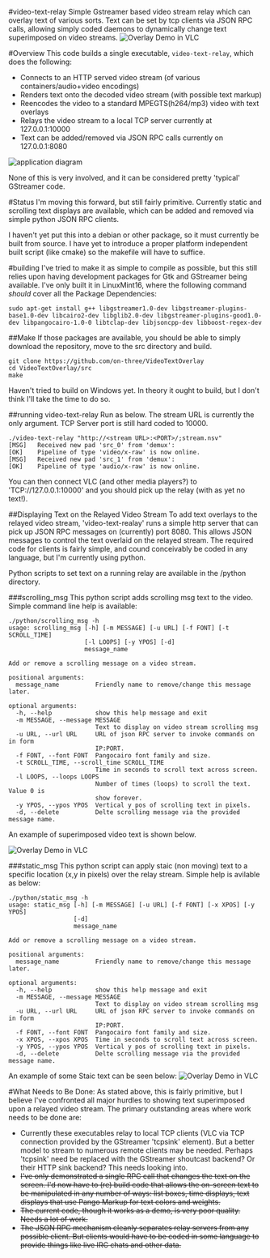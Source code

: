 #video-text-relay
Simple Gstreamer based video stream relay which can overlay text of various sorts. Text can be set by tcp clients via JSON RPC calls, allowing simply coded daemons to dynamically change text superimposed on video streams.
![Overlay Demo in VLC](https://raw.githubusercontent.com/on-three/video-text-relay/master/img/vlcsnap-2014-06-18-18h00m31s153.png)

#Overview
This code builds a single executable, `video-text-relay`, which does the following:
* Connects to an HTTP served video stream (of various containers/audio+video encodings)
* Renders text onto the decoded video stream (with possible text markup)
* Reencodes the video to a standard MPEGTS(h264/mp3) video with text overlays
* Relays the video stream to a local TCP server currently at 127.0.0.1:10000
* Text can be added/removed via JSON RPC calls currently on 127.0.0.1:8080

![application diagram](https://raw.githubusercontent.com/on-three/video-text-relay/master/img/video_text_relay.png)

None of this is very involved, and it can be considered pretty 'typical' GStreamer code.

#Status
I'm moving this forward, but still fairly primitive. Currently static and scrolling text displays are available, which can be added and removed via simple python JSON RPC clients.

I haven't yet put this into a debian or other package, so it must currently be built from source. I have yet to introduce a proper platform independent built script (like cmake) so the makefile will have to suffice.

#building
I've tried to make it as simple to compile as possible, but this still relies upon having development packages for Gtk and GStreamer being available. I've only built it in LinuxMint16, where the following command _should_ cover all the Package Dependencies:

```
sudo apt-get install g++ libgstreamer1.0-dev libgstreamer-plugins-base1.0-dev libcairo2-dev libglib2.0-dev libgstreamer-plugins-good1.0-dev libpangocairo-1.0-0 libtclap-dev libjsoncpp-dev libboost-regex-dev
```

##Make
If those packages are available, you should be able to simply download the repository, move to the src directory and build.

```
git clone https://github.com/on-three/VideoTextOverlay
cd VideoTextOverlay/src
make
```

Haven't tried to build on Windows yet. In theory it ought to build, but I don't think I'll take the time to do so.


##running video-text-relay
Run as below. The stream URL is  currently the only argument. TCP Server port is still hard coded to 10000.
```
./video-text-relay "http://<stream URL>:<PORT>/;stream.nsv"
[MSG]	Received new pad 'src_0' from 'demux':
[OK]	Pipeline of type 'video/x-raw' is now online.
[MSG]	Received new pad 'src_1' from 'demux':
[OK]	Pipeline of type 'audio/x-raw' is now online.

```
You can then connect VLC (and other media players?) to 'TCP://127.0.0.1:10000' and you should pick up the relay (with as yet no text!).

##Displaying Text on the Relayed Video Stream
To add text overlays to the relayed video stream, 'video-text-realay' runs a simple http server that can pick up JSON RPC messages on (currently) port 8080. This allows JSON messages to control the text overlaid on the relayed stream. The required code for clients is fairly simple, and cound conceivably be coded in any language, but I'm currently using python.

Python scripts to set text on a running relay are available in the /python directory.

###scrolling_msg
This python script adds scrolling msg text to the video. Simple command line help is available:
```
./python/scrolling_msg -h
usage: scrolling_msg [-h] [-m MESSAGE] [-u URL] [-f FONT] [-t SCROLL_TIME]
                     [-l LOOPS] [-y YPOS] [-d]
                     message_name

Add or remove a scrolling message on a video stream.

positional arguments:
  message_name          Friendly name to remove/change this message later.

optional arguments:
  -h, --help            show this help message and exit
  -m MESSAGE, --message MESSAGE
                        Text to display on video stream scrolling msg
  -u URL, --url URL     URL of json RPC server to invoke commands on in form
                        IP:PORT.
  -f FONT, --font FONT  Pangocairo font family and size.
  -t SCROLL_TIME, --scroll_time SCROLL_TIME
                        Time in seconds to scroll text across screen.
  -l LOOPS, --loops LOOPS
                        Number of times (loops) to scroll the text. Value 0 is
                        show forever.
  -y YPOS, --ypos YPOS  Vertical y pos of scrolling text in pixels.
  -d, --delete          Delte scrolling message via the provided message name.

```
An example of superimposed video text is shown below.

![Overlay Demo in VLC](https://raw.githubusercontent.com/on-three/video-text-relay/master/img/Screenshot%20from%202014-04-28%2018:49:00.png)

###static_msg
This python script can apply staic (non moving) text to a specific location (x,y in pixels) over the relay stream. Simple help is avilable as below:
```
./python/static_msg -h
usage: static_msg [-h] [-m MESSAGE] [-u URL] [-f FONT] [-x XPOS] [-y YPOS]
                  [-d]
                  message_name

Add or remove a scrolling message on a video stream.

positional arguments:
  message_name          Friendly name to remove/change this message later.

optional arguments:
  -h, --help            show this help message and exit
  -m MESSAGE, --message MESSAGE
                        Text to display on video stream scrolling msg
  -u URL, --url URL     URL of json RPC server to invoke commands on in form
                        IP:PORT.
  -f FONT, --font FONT  Pangocairo font family and size.
  -x XPOS, --xpos XPOS  Time in seconds to scroll text across screen.
  -y YPOS, --ypos YPOS  Vertical y pos of scrolling text in pixels.
  -d, --delete          Delte scrolling message via the provided message name.

```
An example of some Staic text can be seen below:
![Overlay Demo in VLC](https://raw.githubusercontent.com/on-three/VideoTextOverlay/e3a66d8a2a544106cd3198091f11d275a18979f8/img/Screenshot%20from%202014-04-28%2019:57:16.png)

#What Needs to Be Done:
As stated above, this is fairly primitive, but I believe I've confronted all major hurdles to showing text superimposed upon a relayed video stream.
The primary outstanding areas where work needs to be done are:
* Currently these executables relay to local TCP clients (VLC via TCP connection provided by the GStreamer 'tcpsink' element). But a better model to stream to numerous remote clients may be needed. Perhaps 'tcpsink' need be replaced with the GStreamer shoutcast backend? Or their HTTP sink backend? This needs looking into.
* ~~I've only demonstrated a single RPC call that changes the text on the screen. I'd now have to (re) build code that allows the on-screen text to be manipulated in any number of ways: list boxes, time displays, text displays that use Pango Markup for text colors and weights.~~
* ~~The current code, though it works as a demo, is very poor quality. Needs a lot of work.~~
* ~~The JSON RPC mechanism cleanly separates relay servers from any possible client. But clients would have to be coded in some language to provide things like live IRC chats and other data.~~

